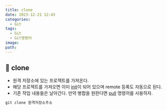 ```yaml
---
title: clone
date: 2023-12-21 12:43
categories:
  - Git
tags:
  - Git
  - Git명령어
image: 
path:
---
```


## 🌈 clone
+ 원격 저장소에 있는 프로젝트를 가져온다.
+ 해당 프로젝트를 가져오면 이미 [init](https://sonjh919.github.io/posts/init)이 되어 있으며 remote 등록도 자동으로 된다.
+ 기존 작업 내용들은 날아간다. 만약 병합을 원한다면 [pull](https://sonjh919.github.io/posts/pull) 명령어를 사용하자.

```cs
git clone 원격저장소주소
```

